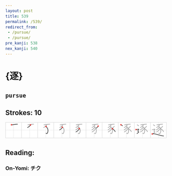```yaml
---
layout: post
title: 539
permalink: /539/
redirect_from:
 - /pursue/
 - /pursue/
pre_kanji: 538
nex_kanji: 540
---
```


# {逐}

## `pursue`

## Strokes: 10

<div class="stroke"><img src="../images/E98090.png" /></div>

## Reading:

### On-Yomi: チク
